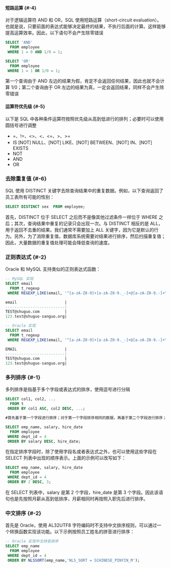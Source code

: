 #### 短路运算 {#-4}

对于逻辑运算符 AND 和 OR，SQL 使用短路运算（short-circuit evaluation）。也就是说，只要前面的表达式能够决定最终的结果，不执行后面的计算。这样能够提高运算效率。因此，以下语句不会产生除零错误

```sql
SELECT 'AND'
  FROM employee
 WHERE 1 = 0 AND 1/0 = 1;

SELECT 'OR'
  FROM employee
 WHERE 1 = 1 OR 1/0 = 1;
```

第一个查询由于 AND 左边的结果为假，肯定不会返回任何结果，因此也就不会计算 1/0；第二个查询由于 OR 左边的结果为真，一定会返回结果，同样不会产生除零错误

#### 运算符优先级 {#-5}

以下是 SQL 中各种条件运算符按照优先级从高到低进行的排列；必要时可以使用圆括号进行调整

* =、!=、&lt;&gt;、&lt;、&lt;=、&gt;、&gt;=
* IS \[NOT\] NULL、\[NOT\] LIKE、\[NOT\] BETWEEN、\[NOT\] IN、\[NOT\] EXISTS
* NOT
* AND
* OR

### 去除重复值 {#-6}

SQL 使用 DISTINCT 关键字去除查询结果中的重复数据。例如，以下查询返回了员工表所有可能的性别：

```sql
SELECT DISTINCT sex  FROM employee;
```

首先，DISTINCT 位于 SELECT 之后而不是像其他过滤条件一样位于 WHERE 之后；其次，查询结果中重复的记录只会出现一次。与 DISTINCT 相反的是 ALL，用于返回不去重的结果。我们通常不需要加上 ALL 关键字，因为它是默认的行为。另外，为了消除重复值，数据库系统需要对结果进行排序，然后扫描重复值；因此，大量数据的重复值处理可能会降低查询的速度。

### 正则表达式 {#-2}

Oracle 和 MySQL 支持类似的正则表达式函数：

```sql
-- MySQL 实现
SELECT email
  FROM t_regexp
 WHERE REGEXP_LIKE(email, '^[a-zA-Z0-9]+[a-zA-Z0-9._-]+@[a-zA-Z0-9.-]+\\.[a-zA-Z]{2,4}$');

email                     |
--------------------------|
TEST@shuguo.com           |
123.test@shuguo-sanguo.org|

-- Oracle 实现
SELECT email
  FROM t_regexp
 WHERE REGEXP_LIKE(email, '^[a-zA-Z0-9]+[a-zA-Z0-9._-]+@[a-zA-Z0-9.-]+\.[a-zA-Z]{2,4}$');

EMAIL                     |
--------------------------|
TEST@shuguo.com           |
123.test@shuguo-sanguo.org|
```

### 多列排序 {#-1}

多列排序是指基于多个字段或表达式的排序，使用逗号进行分隔

```sql
SELECT col1, col2, ...
  FROM t
 ORDER BY col1 ASC, col2 DESC, ...;

#首先基于第一个字段进行排序；对于第一个字段排序相同的数据，再基于第二个字段进行排序；依此类推

SELECT emp_name, salary, hire_date
  FROM employee
 WHERE dept_id = 4
 ORDER BY salary DESC, hire_date;
```

在指定排序字段时，除了使用字段名或者表达式之外，也可以使用这些字段在 SELECT 列表中出现的顺序表示。上面的示例可以改写如下：

```sql
SELECT emp_name, salary, hire_date
  FROM employee
 WHERE dept_id = 4
 ORDER BY 2 DESC, 3;
```

在 SELECT 列表中，salary 是第 2 个字段，hire\_date 是第 3 个字段。因此该语句也是先按照月薪从高到低排序，月薪相同时再按照入职先后进行排序。

### 中文排序 {#-2}

首先是 Oracle，使用 AL32UTF8 字符编码时不支持中文排序规则，可以通过一个转换函数实现该功能。以下示例按照员工姓名的拼音进行排序：

```sql
-- Oracle 实现中文拼音排序
SELECT emp_name
  FROM employee
 WHERE dept_id = 4
 ORDER BY NLSSORT(emp_name,'NLS_SORT = SCHINESE_PINYIN_M');
```



